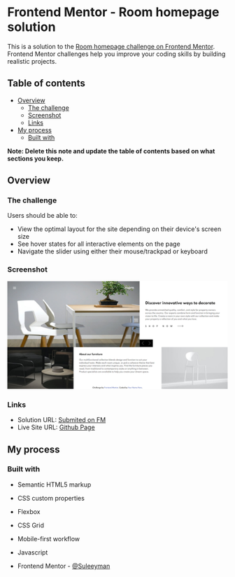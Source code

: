 # Frontend Mentor - Room homepage solution

This is a solution to the [Room homepage challenge on Frontend Mentor](https://www.frontendmentor.io/challenges/room-homepage-BtdBY_ENq). Frontend Mentor challenges help you improve your coding skills by building realistic projects. 

## Table of contents

- [Overview](#overview)
  - [The challenge](#the-challenge)
  - [Screenshot](#screenshot)
  - [Links](#links)
- [My process](#my-process)
  - [Built with](#built-with)

**Note: Delete this note and update the table of contents based on what sections you keep.**

## Overview

### The challenge

Users should be able to:

- View the optimal layout for the site depending on their device's screen size
- See hover states for all interactive elements on the page
- Navigate the slider using either their mouse/trackpad or keyboard

### Screenshot

![](./screenshot.png)

### Links

- Solution URL: [Submited on FM](https://your-solution-url.com)
- Live Site URL: [Github Page](https://suleeyman.github.io/FM-7-RoomHomePage/)

## My process

### Built with

- Semantic HTML5 markup
- CSS custom properties
- Flexbox
- CSS Grid
- Mobile-first workflow
- Javascript

- Frontend Mentor - [@Suleeyman](https://www.frontendmentor.io/profile/Suleeyman)